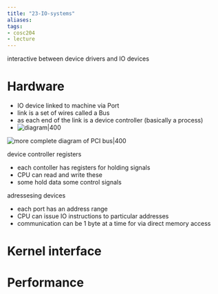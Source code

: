 ```yaml
---
title: "23-IO-systems"
aliases: 
tags: 
- cosc204
- lecture
---
```


interactive between device drivers and IO devices

# Hardware
- IO device linked to machine via Port
- link is a set of wires called a Bus
- as each end of the link is a device controller (basically a process)
- ![diagram|400](https://i.imgur.com/qnmTxrb.png)

![more complete diagram of PCI bus|400](https://i.imgur.com/fbJqpwr.png)

device controller registers
- each contoller has registers for holding signals
- CPU can read and write these
- some hold data some control signals

adressesing devices
- each port has an address range
- CPU can issue IO instructions to particular addresses
- communication can be 1 byte at a time for via direct memory access

# Kernel interface

# Performance

